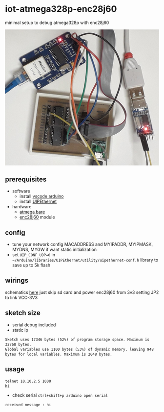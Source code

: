 # iot-atmega328p-enc28j60

minimal setup to debug atmega328p with enc28j60

<img src="doc/setup.jpg" width=640/>

## prerequisites

- software
  - install [vscode arduino](https://github.com/devel0/knowledge/blob/master/electronics/vscode-arduino.md)
  - install [UIPEthernet](https://github.com/UIPEthernet/UIPEthernet)
- hardware
  - [atmega bare](https://github.com/devel0/iot-atmega-bare)
  - [enc28j60](https://www.microchip.com/wwwproducts/en/en022889) module

## config

- tune your network config MACADDRESS and MYIPADDR, MYIPMASK, MYDNS, MYGW if want static initialization
- set `UIP_CONF_UDP=0` in `~/Arduino/libraries/UIPEthernet/utility/uipethernet-conf.h` library to save up to 5k flash

## wirings

schematics [here](https://easyeda.com/editor#id=|7506cd41b26244d4b4f3a225eba49999) just skip sd card and power enc28j60 from 3v3 setting JP2 to link VCC-3V3

## sketch size

- serial debug included
- static ip

```
Sketch uses 17346 bytes (52%) of program storage space. Maximum is 32768 bytes.
Global variables use 1100 bytes (53%) of dynamic memory, leaving 948 bytes for local variables. Maximum is 2048 bytes.
```

## usage

```
telnet 10.10.2.5 1000
hi
```

- check serial `ctrl+shift+p arduino open serial`

```
received message : hi
```
